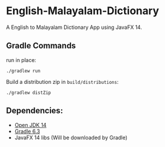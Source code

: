 # English-Malayalam-Dictionary

A English to Malayalam Dictionary App using JavaFX 14.

## Gradle Commands
run in place:

    ./gradlew run 

Build a distribution zip in `build/distributions`:

    ./gradlew distZip


## Dependencies:
  * [Open JDK 14](https://adoptopenjdk.net/?variant=openjdk14&jvmVariant=hotspot)
  * [Gradle 6.3](https://gradle.org/install/)
  * JavaFX 14 libs (Will be downloaded by Gradle)
